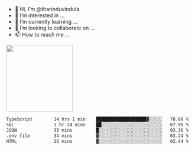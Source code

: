 - 👋 Hi, I’m @tharinduvindula
- 👀 I’m interested in ...
- 🌱 I’m currently learning ...
- 💞️ I’m looking to collaborate on ...
- 📫 How to reach me ...

<!---
tharinduvindula/tharinduvindula is a ✨ special ✨ repository because its `README.md` (this file) appears on your GitHub profile.
You can click the Preview link to take a look at your changes.
--->

<img height="180em" src="https://github-readme-stats.vercel.app/api?username=tharinduvindula&show_icons=true&hide_border=false&&count_private=true&include_all_commits=true" />


<!--START_SECTION:waka-->

```txt
TypeScript        14 hrs 1 min    ███████████████████▓░░░░░   78.89 %
SQL               1 hr 24 mins    ██░░░░░░░░░░░░░░░░░░░░░░░   07.95 %
JSON              35 mins         █░░░░░░░░░░░░░░░░░░░░░░░░   03.36 %
.env file         34 mins         ▓░░░░░░░░░░░░░░░░░░░░░░░░   03.24 %
HTML              26 mins         ▓░░░░░░░░░░░░░░░░░░░░░░░░   02.44 %
```

<!--END_SECTION:waka-->
